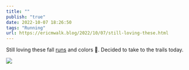 ```yaml
---
title: ""
publish: "true"
date: 2022-10-07 18:26:50
tags: "Running"
url: https://ericmwalk.blog/2022/10/07/still-loving-these.html
---
```


Still loving these fall [runs](http://www.strava.com/activities/7926614176) and colors 🍂. Decided to take to the trails today.


![](https://ericmwalk.blog/uploads/2022/e318762c61.jpg)